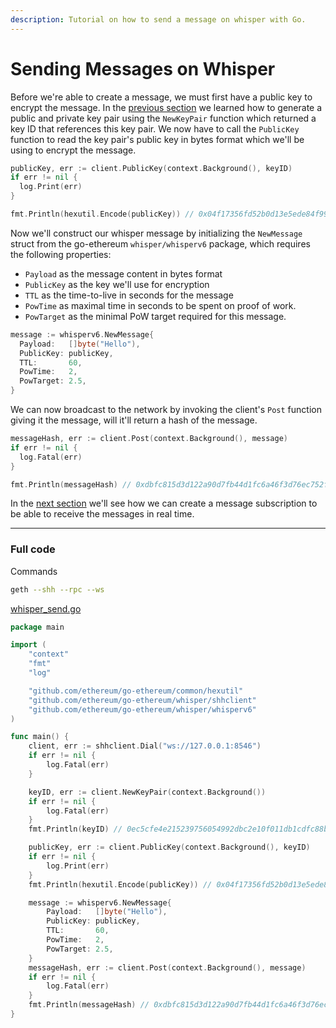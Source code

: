 ```yaml
---
description: Tutorial on how to send a message on whisper with Go.
---
```


# Sending Messages on Whisper

Before we're able to create a message, we must first have a public key to encrypt the message. In the [previous section](../whisper-keys) we learned how to generate a public and private key pair using the `NewKeyPair` function which returned a key ID that references this key pair. We now have to call the `PublicKey` function to read the key pair's public key in bytes format which we'll be using to encrypt the message.

```go
publicKey, err := client.PublicKey(context.Background(), keyID)
if err != nil {
  log.Print(err)
}

fmt.Println(hexutil.Encode(publicKey)) // 0x04f17356fd52b0d13e5ede84f998d26276f1fc9d08d9e73dcac6ded5f3553405db38c2f257c956f32a0c1fca4c3ff6a38a2c277c1751e59a574aecae26d3bf5d1d
```

Now we'll construct our whisper message by initializing the `NewMessage` struct from the go-ethereum `whisper/whisperv6` package, which requires the following properties:

- `Payload` as the message content in bytes format
- `PublicKey` as the key we'll use for encryption
- `TTL` as the time-to-live in seconds for the message
- `PowTime` as maximal time in seconds to be spent on proof of work.
- `PowTarget` as the minimal PoW target required for this message.

```go
message := whisperv6.NewMessage{
  Payload:   []byte("Hello"),
  PublicKey: publicKey,
  TTL:       60,
  PowTime:   2,
  PowTarget: 2.5,
}
```

We can now broadcast to the network by invoking the client's `Post` function giving it the message, will it'll return a hash of the message.

```go
messageHash, err := client.Post(context.Background(), message)
if err != nil {
  log.Fatal(err)
}

fmt.Println(messageHash) // 0xdbfc815d3d122a90d7fb44d1fc6a46f3d76ec752f3f3d04230fe5f1b97d2209a
```

In the [next section](../whisper-subscribe) we'll see how we can create a message subscription to be able to receive the messages in real time.

---

### Full code

Commands

```bash
geth --shh --rpc --ws
```

[whisper_send.go](https://github.com/mhxw/ethereum-development-with-go-book/blob/main/code/whisper_send.go)

```go
package main

import (
	"context"
	"fmt"
	"log"

	"github.com/ethereum/go-ethereum/common/hexutil"
	"github.com/ethereum/go-ethereum/whisper/shhclient"
	"github.com/ethereum/go-ethereum/whisper/whisperv6"
)

func main() {
	client, err := shhclient.Dial("ws://127.0.0.1:8546")
	if err != nil {
		log.Fatal(err)
	}

	keyID, err := client.NewKeyPair(context.Background())
	if err != nil {
		log.Fatal(err)
	}
	fmt.Println(keyID) // 0ec5cfe4e215239756054992dbc2e10f011db1cdfc88b9ba6301e2f9ea1b58d2

	publicKey, err := client.PublicKey(context.Background(), keyID)
	if err != nil {
		log.Print(err)
	}
	fmt.Println(hexutil.Encode(publicKey)) // 0x04f17356fd52b0d13e5ede84f998d26276f1fc9d08d9e73dcac6ded5f3553405db38c2f257c956f32a0c1fca4c3ff6a38a2c277c1751e59a574aecae26d3bf5d1d

	message := whisperv6.NewMessage{
		Payload:   []byte("Hello"),
		PublicKey: publicKey,
		TTL:       60,
		PowTime:   2,
		PowTarget: 2.5,
	}
	messageHash, err := client.Post(context.Background(), message)
	if err != nil {
		log.Fatal(err)
	}
	fmt.Println(messageHash) // 0xdbfc815d3d122a90d7fb44d1fc6a46f3d76ec752f3f3d04230fe5f1b97d2209a
}
```
